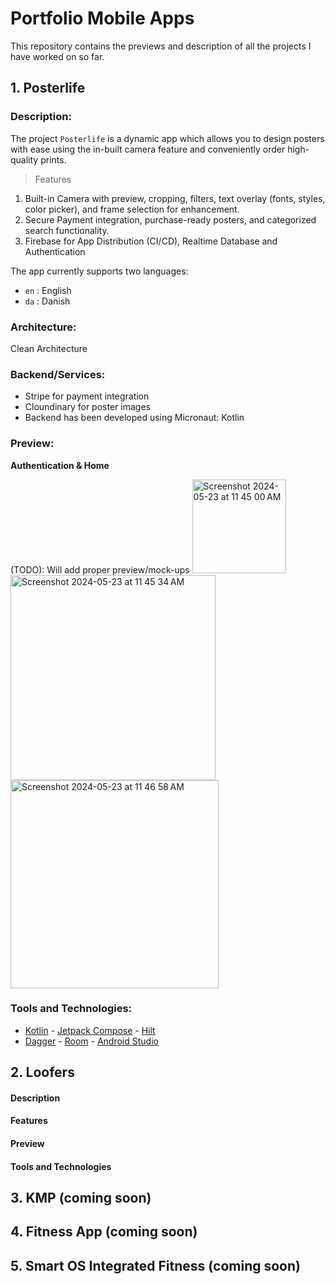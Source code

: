 # Portfolio Mobile Apps
This repository contains the previews and description of all the projects I have worked on so far.

## 1. Posterlife

### Description:
The project `Posterlife` is a dynamic app which allows you to design posters with ease using the in-built camera feature and conveniently order high-quality prints.

> Features
1. Built-in Camera with preview, cropping, filters, text overlay (fonts, styles, color picker), and frame selection for enhancement.
2. Secure Payment integration, purchase-ready posters, and categorized search functionality.
3. Firebase for App Distribution (CI/CD), Realtime Database and Authentication

The app currently supports two languages:
- `en` : English 
- `da` : Danish

### Architecture:
Clean Architecture

### Backend/Services:
- Stripe for payment integration
- Cloundinary for poster images
- Backend has been developed using Micronaut: Kotlin
   
### Preview:
**Authentication & Home**

(TODO): Will add proper preview/mock-ups
<img width="150" alt="Screenshot 2024-05-23 at 11 45 00 AM" src="https://github.com/AdeebaKhan01/portfolio-mobile-apps/assets/135405122/3f4f2e53-f8f2-4095-a8da-ec96510e9ccc">
<img width="328" alt="Screenshot 2024-05-23 at 11 45 34 AM" src="https://github.com/AdeebaKhan01/portfolio-mobile-apps/assets/135405122/5fcb3687-b6ef-4e05-8fa4-b579920781e9">
<img width="333" alt="Screenshot 2024-05-23 at 11 46 58 AM" src="https://github.com/AdeebaKhan01/portfolio-mobile-apps/assets/135405122/687e4f7b-3923-461c-bf48-6e7870ddd95b">

### Tools and Technologies:
- [Kotlin](https://kotlinlang.org/) - [Jetpack Compose](https://developer.android.com/jetpack/compose) - [Hilt](https://dagger.dev/hilt/)
- [Dagger](https://dagger.dev/) - [Room](https://developer.android.com/training/data-storage/room) - [Android Studio](https://developer.android.com/studio)

## 2. Loofers
#### Description
#### Features
#### Preview
#### Tools and Technologies

## 3. KMP (coming soon)

## 4. Fitness App (coming soon)

## 5. Smart OS Integrated Fitness (coming soon)
